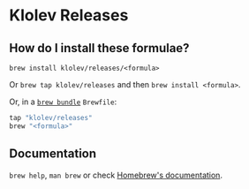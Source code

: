 # Klolev Releases

## How do I install these formulae?

`brew install klolev/releases/<formula>`

Or `brew tap klolev/releases` and then `brew install <formula>`.

Or, in a [`brew bundle`](https://github.com/Homebrew/homebrew-bundle) `Brewfile`:

```ruby
tap "klolev/releases"
brew "<formula>"
```

## Documentation

`brew help`, `man brew` or check [Homebrew's documentation](https://docs.brew.sh).
